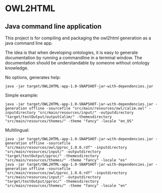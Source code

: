 OWL2HTML 
=======

Java command line application
-----------

This project is for compiling and packaging the owl2html generation as a java command line app.

The idea is that when developing ontologies, it is easy to generate documentation by running a commandline in a terminal window.
The documentation should be understandable by someone without ontology knowledge.

No options, generates help:

    java -jar target/OWL2HTML-app-1.0-SNAPSHOT-jar-with-dependencies.jar

Simple example:

    java -jar target/OWL2HTML-app-1.0-SNAPSHOT-jar-with-dependencies.jar -generation offline -sourcefile "src/main/resources/owl/calim.owl" -inputdirectory "src/main/resources/input/" -outputdirectory "target/testOutput/outputCalim/" -themesdirectory "src/main/resources/themes/" -theme "fancy" -locale "en_US"

Multilingual:

    java -jar target/OWL2HTML-app-1.0-SNAPSHOT-jar-with-dependencies.jar -generation offline -sourcefile "src/main/resources/owl/pproc_1.0.0.rdf" -inputdirectory "src/main/resources/input/" -outputdirectory "target/testOutput/pproc/" -themesdirectory "src/main/resources/themes/" -theme "fancy" -locale "es"
    java -jar target/OWL2HTML-app-1.0-SNAPSHOT-jar-with-dependencies.jar -generation offline -sourcefile "src/main/resources/owl/pproc_1.0.0.rdf" -inputdirectory "src/main/resources/input/" -outputdirectory "target/testOutput/pproc/" -themesdirectory "src/main/resources/themes/" -theme "fancy" -locale "en"

